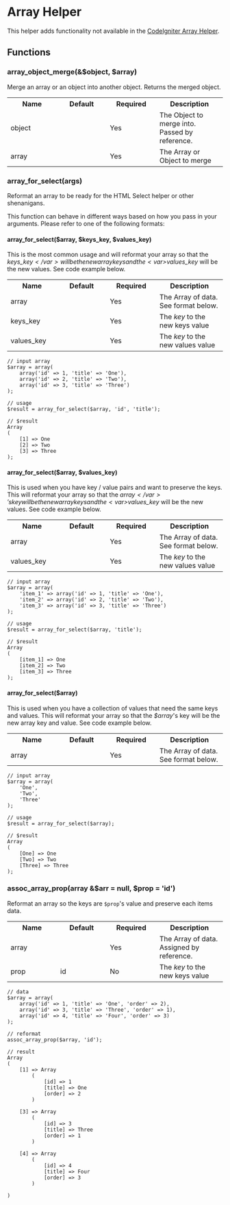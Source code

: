 # Array Helper

This helper adds functionality not available in the [CodeIgniter Array Helper](http://codeigniter.com/user_guide/helpers/array_helper.html).

## Functions


### array\_object\_merge(&$object, $array)

Merge an array or an object into another object. Returns the merged object.

<table cellpadding="0" cellspacing="0">
	<tbody>
		<tr>
			<th width="100">Name</th>
			<th width="100">Default</th>
			<th width="100">Required</th>
			<th>Description</th>
		</tr>
		<tr>
			<td>object</td>
			<td></td>
			<td>Yes</td>
			<td>The Object to merge into. Passed by reference.</td>
		</tr>
		<tr>
			<td>array</td>
			<td></td>
			<td>Yes</td>
			<td>The Array or Object to merge</td>
		</tr>
	</tbody>
</table>

### array\_for\_select(args)

Reformat an array to be ready for the HTML Select helper or other shenanigans.

This function can behave in different ways based on how you pass in your arguments. Please refer to one of the following formats:

#### array\_for\_select($array, $keys\_key, $values\_key)

This is the most common usage and will reformat your array so that the <var>$keys\_key</var> will be the new array keys and the <var>$values\_key</var> will be the new values. See code example below.

<table cellpadding="0" cellspacing="0">
	<tbody>
		<tr>
			<th width="100">Name</th>
			<th width="100">Default</th>
			<th width="100">Required</th>
			<th>Description</th>
		</tr>
		<tr>
			<td>array</td>
			<td></td>
			<td>Yes</td>
			<td>The Array of data. See format below.</td>
		</tr>
		<tr>
			<td>keys_key</td>
			<td></td>
			<td>Yes</td>
			<td>The <em>key</em> to the new keys value</td>
		</tr>
		<tr>
			<td>values_key</td>
			<td></td>
			<td>Yes</td>
			<td>The <em>key</em> to the new values value</td>
		</tr>
	</tbody>
</table>

	// input array
	$array = array(
		array('id' => 1, 'title' => 'One'),
		array('id' => 2, 'title' => 'Two'),
		array('id' => 3, 'title' => 'Three')
	);
	
	// usage
	$result = array_for_select($array, 'id', 'title');
	
	// $result
	Array
	(
		[1] => One
		[2] => Two
		[3] => Three
	);


#### array\_for\_select($array, $values\_key)

This is used when you have key / value pairs and want to preserve the keys. This will reformat your array so that the <var>$array</var>'s key will be the new array keys and the <var>$values\_key</var> will be the new values. See code example below.

<table cellpadding="0" cellspacing="0">
	<tbody>
		<tr>
			<th width="100">Name</th>
			<th width="100">Default</th>
			<th width="100">Required</th>
			<th>Description</th>
		</tr>
		<tr>
			<td>array</td>
			<td></td>
			<td>Yes</td>
			<td>The Array of data. See format below.</td>
		</tr>
		<tr>
			<td>values_key</td>
			<td></td>
			<td>Yes</td>
			<td>The <em>key</em> to the new values value</td>
		</tr>
	</tbody>
</table>

	// input array
	$array = array(
		'item_1' => array('id' => 1, 'title' => 'One'),
		'item_2' => array('id' => 2, 'title' => 'Two'),
		'item_3' => array('id' => 3, 'title' => 'Three')
	);
	
	// usage
	$result = array_for_select($array, 'title');
	
	// $result
	Array
	(
		[item_1] => One
		[item_2] => Two
		[item_3] => Three
	);


#### array\_for\_select($array)

This is used when you have a collection of values that need the same keys and values. This will reformat your array so that the <var>$array</var>'s key will be the new array key and value. See code example below.

<table cellpadding="0" cellspacing="0">
	<tbody>
		<tr>
			<th width="100">Name</th>
			<th width="100">Default</th>
			<th width="100">Required</th>
			<th>Description</th>
		</tr>
		<tr>
			<td>array</td>
			<td></td>
			<td>Yes</td>
			<td>The Array of data. See format below.</td>
		</tr>
	</tbody>
</table>

	// input array
	$array = array(
		'One',
		'Two',
		'Three'
	);
	
	// usage
	$result = array_for_select($array);
	
	// $result
	Array
	(
		[One] => One
		[Two] => Two
		[Three] => Three
	);



### assoc\_array\_prop(array &$arr = null, $prop = 'id')

Reformat an array so the keys are `$prop`'s value and preserve each items data.

<table cellpadding="0" cellspacing="0">
	<tbody>
		<tr>
			<th width="100">Name</th>
			<th width="100">Default</th>
			<th width="100">Required</th>
			<th>Description</th>
		</tr>
		<tr>
			<td>array</td>
			<td></td>
			<td>Yes</td>
			<td>The Array of data. Assigned by reference.</td>
		</tr>
		<tr>
			<td>prop</td>
			<td>id</td>
			<td>No</td>
			<td>The <em>key</em> to the new keys value</td>
		</tr>
	</tbody>
</table>

	// data
	$array = array(
		array('id' => 1, 'title' => 'One', 'order' => 2),
		array('id' => 3, 'title' => 'Three', 'order' => 1),
		array('id' => 4, 'title' => 'Four', 'order' => 3)
	);
	
	// reformat
	assoc_array_prop($array, 'id');
	
	// result
	Array
	(
		[1] => Array
			(
				[id] => 1
				[title] => One
				[order] => 2
			)
	
		[3] => Array
			(
				[id] => 3
				[title] => Three
				[order] => 1
			)
	
		[4] => Array
			(
				[id] => 4
				[title] => Four
				[order] => 3
			)

	)